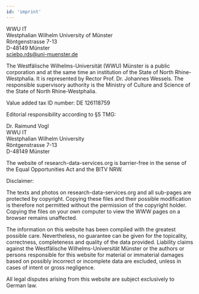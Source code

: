 ```yaml
---
id: 'imprint'
---
```


WWU IT  
Westphalian Wilhelm University of Münster   
Röntgenstrasse 7-13   
D-48149 Münster   
sciebo.rds@uni-muenster.de
 
The Westfälische Wilhelms-Universität (WWU) Münster is a public corporation and at the same time an institution of the State of North Rhine-Westphalia. It is represented by Rector Prof. Dr. Johannes Wessels. The responsible supervisory authority is the Ministry of Culture and Science of the State of North Rhine-Westphalia.

Value added tax ID number: DE 126118759

Editorial responsibility according to §5 TMG:  

Dr. Raimund Vogl  
WWU IT  
Westphalian Wilhelm University  
Röntgenstrasse 7-13  
D-48149 Münster  

The website of research-data-services.org is barrier-free in the sense of the Equal Opportunities Act and the BITV NRW.

Disclaimer:

The texts and photos on research-data-services.org and all sub-pages are protected by copyright. Copying these files and their possible modification is therefore not permitted without the permission of the copyright holder. Copying the files on your own computer to view the WWW pages on a browser remains unaffected.

The information on this website has been compiled with the greatest possible care. Nevertheless, no guarantee can be given for the topicality, correctness, completeness and quality of the data provided. Liability claims against the Westfälische Wilhelms-Universität Münster or the authors or persons responsible for this website for material or immaterial damages based on possibly incorrect or incomplete data are excluded, unless in cases of intent or gross negligence.

All legal disputes arising from this website are subject exclusively to German law.